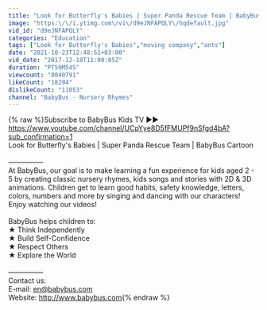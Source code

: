 ```yaml
---
title: "Look for Butterfly's Babies | Super Panda Rescue Team | BabyBus Cartoon"
image: "https:\/\/i.ytimg.com\/vi\/d9eJNFAPQLY\/hqdefault.jpg"
vid_id: "d9eJNFAPQLY"
categories: "Education"
tags: ["Look for Butterfly's Babies","moving company","ants"]
date: "2021-10-23T12:48:51+03:00"
vid_date: "2017-12-18T11:00:05Z"
duration: "PT59M54S"
viewcount: "8040791"
likeCount: "18294"
dislikeCount: "11053"
channel: "BabyBus - Nursery Rhymes"
---
```

{% raw %}Subscribe to BabyBus Kids TV ►► <a rel="nofollow" target="blank" href="https://www.youtube.com/channel/UCpYye8D5fFMUPf9nSfgd4bA?sub_confirmation=1">https://www.youtube.com/channel/UCpYye8D5fFMUPf9nSfgd4bA?sub_confirmation=1</a><br />Look for Butterfly's Babies | Super Panda Rescue Team | BabyBus Cartoon<br /><br />—————<br />At BabyBus, our goal is to make learning a fun experience for kids aged 2 - 5 by creating classic nursery rhymes, kids songs and stories with 2D &amp; 3D animations. Children get to learn good habits, safety knowledge, letters, colors, numbers and more by singing and dancing with our characters! Enjoy watching our videos!<br /> <br />BabyBus helps children to:<br />★ Think Independently <br />★ Build Self-Confidence <br />★ Respect Others<br />★ Explore the World<br /><br />—————<br />Contact us:<br />E-mail: en@babybus.com<br />Website: <a rel="nofollow" target="blank" href="http://www.babybus.com">http://www.babybus.com</a>{% endraw %}
